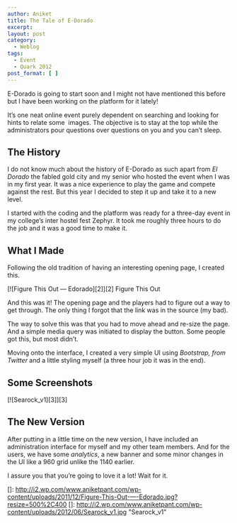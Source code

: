 ```yaml
---
author: Aniket
title: The Tale of E-Dorado
excerpt:
layout: post
category:
  - Weblog
tags:
  - Event
  - Quark 2012
post_format: [ ]
---
```

E-Dorado is going to start soon and I might not have mentioned this before but I have been working on the platform for it lately!

It’s one neat online event purely dependent on searching and looking for hints to relate some  images. The objective is to stay at the top while the administrators pour questions over questions on you and you can’t sleep.

## The History

I do not know much about the history of E-Dorado as such apart from *El Dorado* the fabled gold city and my senior who hosted the event when I was in my first year. It was a nice experience to play the game and compete against the rest. But this year I decided to step it up and take it to a new level.

I started with the coding and the platform was ready for a three-day event in my college’s inter hostel fest Zephyr. It took me roughly three hours to do the job and it was a good time to make it.

## What I Made

Following the old tradition of having an interesting opening page, I created this.

[![Figure This Out — Edorado][2]][2]
Figure This Out

And this was it! The opening page and the players had to figure out a way to get through. The only thing I forgot that the link was in the source (my bad).

The way to solve this was that you had to move ahead and re-size the page. And a simple media query was initiated to display the button. Some people got this, but most didn’t.

Moving onto the interface, I created a very simple UI using *Bootstrap, from Twitter* and a little styling myself (a three hour job it was in the end).

## Some Screenshots

[![Searock_v1][3]][3] 

  


## The New Version

After putting in a little time on the new version, I have included an administration interface for myself and my other team members. And for the users, we have some *analytics*, a new banner and some minor changes in the UI like a 960 grid unlike the 1140 earlier.

I assure you that you’re going to love it a lot! Wait for it.

 []: http://i2.wp.com/www.aniketpant.com/wp-content/uploads/2011/12/Figure-This-Out-—-Edorado.jpg?resize=500%2C400
 []: http://i2.wp.com/www.aniketpant.com/wp-content/uploads/2012/06/Searock_v1.jpg "Searock_v1"